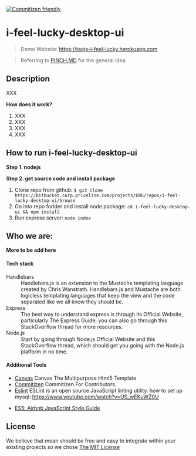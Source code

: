[![Commitizen friendly](https://img.shields.io/badge/commitizen-friendly-brightgreen.svg)](http://commitizen.github.io/cz-cli/)

# i-feel-lucky-desktop-ui

> Demo Website: https://taojs-i-feel-lucky.herokuapp.com

> Referring to [PINCH.MD](docs/PINCH.MD) for the general idea


## Description

XXX

**How does it work?**

1. XXX
2. XXX
3. XXX
4. XXX

## How to run i-feel-lucky-desktop-ui

__Step 1. nodejs__

__Step 2. get source code and install package__

1. Clone repo from github: ` $ git clone https://bitbucket.corp.priceline.com/projects/ENG/repos/i-feel-lucky-desktop-ui/browse `
2. Go into repo forlder and install node package: ` cd i-feel-lucky-desktop-ui && npm install `
3. Run express server: ` node index `

## Who we are:

**More to be add here**

#### Tech stack

<dl class="dl-horizontal">
<dt>Handlebars</dt>
<dd>Handlebars.js is an extension to the Mustache templating language created by Chris Wanstrath. Handlebars.js and Mustache are both logicless templating languages that keep the view and the code separated like we all know they should be.</dd>
<dt>Express</dt>
<dd>The best way to understand express is through its Official Website, particularly The Express Guide; you can also go through this StackOverflow thread for more resources.</dd>
<dt>Node.js</dt>
<dd>Start by going through Node.js Official Website and this StackOverflow thread, which should get you going with the Node.js platform in no time.</dd>
</dl>

#### Additional Tools
* <a href="http://themeforest.net/item/canvas-the-multipurpose-html5-template/9228123">Canvas</a> Canvas The Multipurpose Html5 Template
* <a href="http://commitizen.github.io/cz-cli/">Commitizen</a> Commitizen For Contributors.
* <a href="http://eslint.org">Eslint</a> ESLint is an open source JavaScript linting utility.
how to set up mysql: https://www.youtube.com/watch?v=US_wEKuWZ0U
- [ES5: Airbnb JavaScript Style Guide](https://github.com/airbnb/javascript/tree/master/es5)

## License
We believe that mean should be free and easy to integrate within your existing projects so we chose [The MIT License](http://opensource.org/licenses/MIT)
